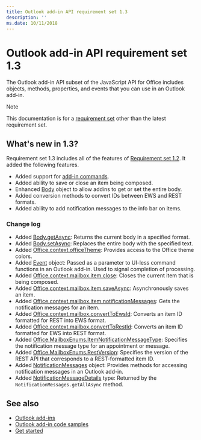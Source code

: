 ```yaml
---
title: Outlook add-in API requirement set 1.3
description: ''
ms.date: 10/11/2018
---
```


# Outlook add-in API requirement set 1.3

The Outlook add-in API subset of the JavaScript API for Office includes objects, methods, properties, and events that you can use in an Outlook add-in.

> [!NOTE]
> This documentation is for a [requirement set](/office/dev/add-ins/reference/requirement-sets/outlook-api-requirement-sets) other than the latest requirement set. 

## What's new in 1.3?

Requirement set 1.3 includes all of the features of [Requirement set 1.2](../requirement-set-1.2/outlook-requirement-set-1.2.md). It added the following features.

- Added support for [add-in commands](https://docs.microsoft.com/outlook/add-ins/add-in-commands-for-outlook).
- Added ability to save or close an item being composed.
- Enhanced [Body](/javascript/api/outlook_1_3/office.body) object to allow addins to get or set the entire body.
- Added conversion methods to convert IDs between EWS and REST formats.
- Added ability to add notification messages to the info bar on items.

### Change log

- Added [Body.getAsync](/javascript/api/outlook_1_3/office.body#getasync-coerciontype--options--callback-): Returns the current body in a specified format.
- Added [Body.setAsync](/javascript/api/outlook_1_3/office.body#setasync-data--options--callback-): Replaces the entire body with the specified text.
- Added [Office.context.officeTheme](office.context.md#officetheme-object): Provides access to the Office theme colors.
- Added [Event](/javascript/api/office/office.addincommands.event) object: Passed as a parameter to UI-less command functions in an Outlook add-in. Used to signal completion of processing.
- Added [Office.context.mailbox.item.close](office.context.mailbox.item.md#close): Closes the current item that is being composed.
- Added [Office.context.mailbox.item.saveAsync](office.context.mailbox.item.md#saveasyncoptions-callback): Asynchronously saves an item.
- Added [Office.context.mailbox.item.notificationMessages](office.context.mailbox.item.md#notificationmessages-notificationmessagesjavascriptapioutlook13officenotificationmessages): Gets the notification messages for an item.
- Added [Office.context.mailbox.convertToEwsId](office.context.mailbox.md#converttoewsiditemid-restversion--string): Converts an item ID formatted for REST into EWS format.
- Added [Office.context.mailbox.convertToRestId](office.context.mailbox.md#converttorestiditemid-restversion--string): Converts an item ID formatted for EWS into REST format.
- Added [Office.MailboxEnums.ItemNotificationMessageType](/javascript/api/outlook_1_3/office.mailboxenums.itemnotificationmessagetype): Specifies the notification message type for an appointment or message.
- Added [Office.MailboxEnums.RestVersion](/javascript/api/outlook_1_3/office.mailboxenums.restversion): Specifies the version of the REST API that corresponds to a REST-formatted item ID.
- Added [NotificationMessages](/javascript/api/outlook_1_3/office.notificationmessages) object: Provides methods for accessing notification messages in an Outlook add-in.
- Added [NotificationMessageDetails](/javascript/api/outlook_1_3/office.notificationmessagedetails) type: Returned by the `NotificationMessages.getAllAsync` method.

## See also

- [Outlook add-ins](https://docs.microsoft.com/outlook/add-ins/)
- [Outlook add-in code samples](https://developer.microsoft.com/outlook/gallery/?filterBy=Outlook,Samples,Add-ins)
- [Get started](https://docs.microsoft.com/outlook/add-ins/quick-start)